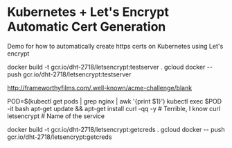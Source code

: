 # Kubernetes + Let's Encrypt Automatic Cert Generation

Demo for how to automatically create https certs on Kubernetes using Let's encrypt


docker build -t gcr.io/dht-2718/letsencrypt:testserver .
gcloud docker -- push gcr.io/dht-2718/letsencrypt:testserver

http://frameworthyfilms.com/.well-known/acme-challenge/blank

POD=$(kubectl get pods | grep nginx | awk '{print $1}')
kubectl exec $POD -it bash
apt-get update && apt-get install curl -qq -y # Terrible, I know
curl letsencrypt # Name of the service


docker build -t gcr.io/dht-2718/letsencrypt:getcreds .
gcloud docker -- push gcr.io/dht-2718/letsencrypt:getcreds


